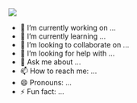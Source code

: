<img src="https://capsule-render.vercel.app/api?type=transparent&theme=radical&color=gradient&customColorList=0,2,2,5,30&height=300&section=header&text=JIEUN'S%20GITHUB&fontSize=90" />

- 🔭 I’m currently working on ...
- 🌱 I’m currently learning ...
- 👯 I’m looking to collaborate on ...
- 🤔 I’m looking for help with ...
- 💬 Ask me about ...
- 📫 How to reach me: ...
- 😄 Pronouns: ...
- ⚡ Fun fact: ...


